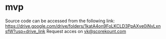 # mvp
Source code can be accessed from the following link: https://drive.google.com/drive/folders/1katA4on9FoLKCLD3PpAXye0iNvLxnsfW?usp=drive_link
Request acces on vk@scorekount.com
